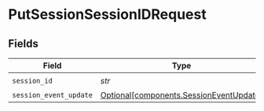 # PutSessionSessionIDRequest


## Fields

| Field                                                                                    | Type                                                                                     | Required                                                                                 | Description                                                                              |
| ---------------------------------------------------------------------------------------- | ---------------------------------------------------------------------------------------- | ---------------------------------------------------------------------------------------- | ---------------------------------------------------------------------------------------- |
| `session_id`                                                                             | *str*                                                                                    | :heavy_check_mark:                                                                       | N/A                                                                                      |
| `session_event_update`                                                                   | [Optional[components.SessionEventUpdate]](../../models/components/sessioneventupdate.md) | :heavy_minus_sign:                                                                       | N/A                                                                                      |